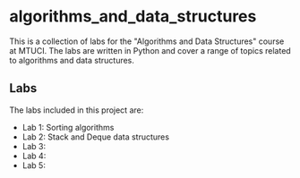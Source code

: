 # algorithms_and_data_structures

This is a collection of labs for the "Algorithms and Data Structures" course at MTUCI.
The labs are written in Python and cover a range of topics related to algorithms and data structures.

## Labs

The labs included in this project are:

* Lab 1: Sorting algorithms
* Lab 2: Stack and Deque data structures
* Lab 3:
* Lab 4:
* Lab 5:
